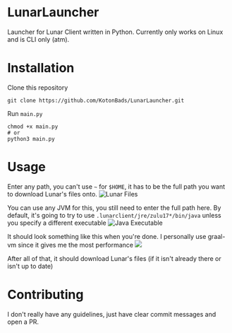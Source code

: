# LunarLauncher

Launcher for Lunar Client written in Python. Currently only works on Linux and is CLI only (atm).

# Installation

Clone this repository
```
git clone https://github.com/KotonBads/LunarLauncher.git
```

Run `main.py`
```
chmod +x main.py
# or
python3 main.py
```

# Usage

Enter any path, you can't use `~` for `$HOME`, it has to be the full path you want to download Lunar's files onto.
![Lunar Files](https://i.imgur.com/CuQsY3C.png)

You can use any JVM for this, you still need to enter the full path here.
By default, it's going to try to use `.lunarclient/jre/zulu17*/bin/java` unless you specify a different executable
![Java Executable](https://i.imgur.com/4wDvslt.png)

It should look something like this when you're done. I personally use graal-vm since it gives me the most performance
![](https://i.imgur.com/ndXM7R3.png)

After all of that, it should download Lunar's files (if it isn't already there or isn't up to date)

# Contributing

I don't really have any guidelines, just have clear commit messages and open a PR.